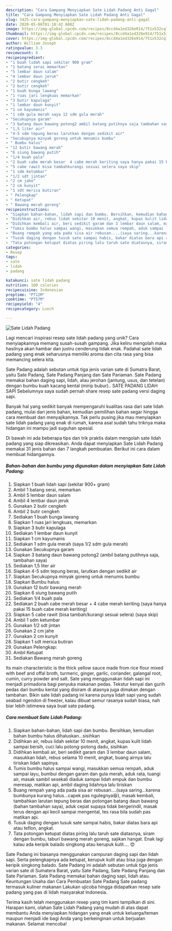 ```yaml
---
description: "Cara Gampang Menyiapkan Sate Lidah Padang Anti Gagal"
title: "Cara Gampang Menyiapkan Sate Lidah Padang Anti Gagal"
slug: 3425-cara-gampang-menyiapkan-sate-lidah-padang-anti-gagal
date: 2020-05-06T01:18:42.608Z
image: https://img-global.cpcdn.com/recipes/8ccd4a1ed326e914/751x532cq70/sate-lidah-padang-foto-resep-utama.jpg
thumbnail: https://img-global.cpcdn.com/recipes/8ccd4a1ed326e914/751x532cq70/sate-lidah-padang-foto-resep-utama.jpg
cover: https://img-global.cpcdn.com/recipes/8ccd4a1ed326e914/751x532cq70/sate-lidah-padang-foto-resep-utama.jpg
author: William Joseph
ratingvalue: 3.3
reviewcount: 8
recipeingredient:
- "1 buah lidah sapi sekitar 900 gram"
- "1 batang serai memarkan"
- "5 lembar daun salam"
- "4 lembar daun jeruk"
- "2 butir cengkeh"
- "2 butir cengkeh"
- "1 buah bunga lawang"
- "1 ruas jari lengkuas memarkan"
- "3 butir kapulaga"
- "1 lembar daun kunyit"
- "1 cm kayumanis"
- "1 sdm gula merah saya 12 sdm gula merah"
- "Secukupnya garam"
- "3 batang daun bawang potong2 ambil batang putihnya saja tambahan saya"
- "1,5 liter air"
- "4-5 sdm tepung beras larutkan dengan sedikit air"
- "Secukupnya minyak goreng untuk menumis bumbu"
- " Bumbu halus"
- "12 butir bawang merah"
- "6 siung bawang putih"
- "1/4 buah pala"
- "2 buah cabe merah besar  4 cabe merah keriting saya hanya pakai 15 buah cabe merah keriting"
- "5 cabe rawit bisa tambahkurangi sesuai selera saya skip"
- "1 sdm ketumbar"
- "1/2 sdt jintan"
- "2 cm jahe"
- "2 cm kunyit"
- "1 sdt merica butiran"
- " Pelengkap"
- " Ketupat"
- " Bawang merah goreng"
recipeinstructions:
- "Siapkan bahan-bahan, lidah sapi dan bumbu. Bersihkan, kemudian bahan bumbu halus dihaluskan...sisihkan"
- "Didihkan air, rebus lidah sekitar 10 menit, angkat, kupas kulit lidah sampai bersih, cuci lalu potong-potong dadu, sisihkan"
- "Didihkan kembali air, beri sedikit garam dan 3 lembar daun salam, masukkan lidah, rebus selama 10 menit, angkat, buang airnya lalu tiriskan lidah sapinya."
- "Tumis bumbu halus sampai wangi, masukkan semua rempah, aduk sampai layu, bumbui dengan garam dan gula merah, aduk rata, tuangi air, masak sambil sesekali diaduk sampai lidah empuk dan bumbu meresap, matikan api, ambil daging lidahnya lalu tiriskan"
- "Buang rempah yang ada pada sisa air rebusan....(saya saring...karena bumbunya kurang halus...capek pas ngulegnya😆), masak kembali, tambahkan larutan tepung beras dan potongan batang daun bawang (bahan tambahan saya), aduk cepat supaya tidak bergerindil, masak terus dengan api kecil sampai mengental, tes rasa bila sudah pas matikan api."
- "Tusuk daging dengan tusuk sate sampai habis, bakar diatas bara api atau teflon, angkat."
- "Tata potongan ketupat diatas piring lalu taruh sate diatasnya, siram dengan bumbu, taburi bawang merah goreng, sajikan hangat. Enak lagi kalau ada keripik balado singkong atau kerupuk kulit.... 😍"
categories:
- Resep
tags:
- sate
- lidah
- padang

katakunci: sate lidah padang 
nutrition: 100 calories
recipecuisine: Indonesian
preptime: "PT12M"
cooktime: "PT57M"
recipeyield: "4"
recipecategory: Lunch

---
```



![Sate Lidah Padang](https://img-global.cpcdn.com/recipes/8ccd4a1ed326e914/751x532cq70/sate-lidah-padang-foto-resep-utama.jpg)

Lagi mencari inspirasi resep sate lidah padang yang unik? Cara menyiapkannya memang susah-susah gampang. Jika keliru mengolah maka hasilnya akan hambar dan justru cenderung tidak enak. Padahal sate lidah padang yang enak seharusnya memiliki aroma dan cita rasa yang bisa memancing selera kita.

Sate Padang adalah sebutan untuk tiga jenis varian sate di Sumatra Barat, yaitu Sate Padang, Sate Padang Panjang dan Sate Pariaman. Sate Padang memakai bahan daging sapi, lidah, atau jerohan (jantung, usus, dan tetelan) dengan bumbu kuah kacang kental (mirip bubur).. SATE PADANG LIDAH SAPI Sebelumnya saya sudah pernah share resep sate padang versi daging sapi.

Banyak hal yang sedikit banyak mempengaruhi kualitas rasa dari sate lidah padang, mulai dari jenis bahan, kemudian pemilihan bahan segar hingga cara membuat dan menyajikannya. Tak perlu pusing jika mau menyiapkan sate lidah padang yang enak di rumah, karena asal sudah tahu triknya maka hidangan ini mampu jadi suguhan spesial.


Di bawah ini ada beberapa tips dan trik praktis dalam mengolah sate lidah padang yang siap dikreasikan. Anda dapat menyiapkan Sate Lidah Padang memakai 31 jenis bahan dan 7 langkah pembuatan. Berikut ini cara dalam membuat hidangannya.

<!--inarticleads1-->

##### Bahan-bahan dan bumbu yang digunakan dalam menyiapkan Sate Lidah Padang:

1. Siapkan 1 buah lidah sapi (sekitar 900+ gram)
1. Ambil 1 batang serai, memarkan
1. Ambil 5 lembar daun salam
1. Ambil 4 lembar daun jeruk
1. Gunakan 2 butir cengkeh
1. Ambil 2 butir cengkeh
1. Sediakan 1 buah bunga lawang
1. Siapkan 1 ruas jari lengkuas, memarkan
1. Siapkan 3 butir kapulaga
1. Sediakan 1 lembar daun kunyit
1. Siapkan 1 cm kayumanis
1. Sediakan 1 sdm gula merah (saya 1/2 sdm gula merah)
1. Gunakan Secukupnya garam
1. Siapkan 3 batang daun bawang potong2 (ambil batang putihnya saja, tambahan saya)
1. Sediakan 1,5 liter air
1. Siapkan 4-5 sdm tepung beras, larutkan dengan sedikit air
1. Siapkan Secukupnya minyak goreng untuk menumis bumbu
1. Siapkan  Bumbu halus:
1. Gunakan 12 butir bawang merah
1. Siapkan 6 siung bawang putih
1. Sediakan 1/4 buah pala
1. Sediakan 2 buah cabe merah besar + 4 cabe merah keriting (saya hanya pakai 15 buah cabe merah keriting)
1. Siapkan 5 cabe rawit (bisa tambah/kurangi sesuai selera) (saya skip)
1. Ambil 1 sdm ketumbar
1. Gunakan 1/2 sdt jintan
1. Gunakan 2 cm jahe
1. Gunakan 2 cm kunyit
1. Siapkan 1 sdt merica butiran
1. Gunakan  Pelengkap:
1. Ambil  Ketupat
1. Sediakan  Bawang merah goreng


Its main characteristic is the thick yellow sauce made from rice flour mixed with beef and offal broth, turmeric, ginger, garlic, coriander, galangal root, cumin, curry powder and salt. Sate yang menggunakan lidah sapi ini menjadi primadona bagi penyuka makanan pedas. Tekstur kenyal dan gurih pedas dari bumbu kental yang disiram di atasnya juga dimakan dengan tambahan. Bikin sate lidah padang ini karena punya lidah sapi yang sudah seabad ngendon di freezer, kalau dibuat semur rasanya sudah biasa, nah biar lebih istimewa saya buat sate padang. 

<!--inarticleads2-->

##### Cara membuat Sate Lidah Padang:

1. Siapkan bahan-bahan, lidah sapi dan bumbu. Bersihkan, kemudian bahan bumbu halus dihaluskan...sisihkan
1. Didihkan air, rebus lidah sekitar 10 menit, angkat, kupas kulit lidah sampai bersih, cuci lalu potong-potong dadu, sisihkan
1. Didihkan kembali air, beri sedikit garam dan 3 lembar daun salam, masukkan lidah, rebus selama 10 menit, angkat, buang airnya lalu tiriskan lidah sapinya.
1. Tumis bumbu halus sampai wangi, masukkan semua rempah, aduk sampai layu, bumbui dengan garam dan gula merah, aduk rata, tuangi air, masak sambil sesekali diaduk sampai lidah empuk dan bumbu meresap, matikan api, ambil daging lidahnya lalu tiriskan
1. Buang rempah yang ada pada sisa air rebusan....(saya saring...karena bumbunya kurang halus...capek pas ngulegnya😆), masak kembali, tambahkan larutan tepung beras dan potongan batang daun bawang (bahan tambahan saya), aduk cepat supaya tidak bergerindil, masak terus dengan api kecil sampai mengental, tes rasa bila sudah pas matikan api.
1. Tusuk daging dengan tusuk sate sampai habis, bakar diatas bara api atau teflon, angkat.
1. Tata potongan ketupat diatas piring lalu taruh sate diatasnya, siram dengan bumbu, taburi bawang merah goreng, sajikan hangat. Enak lagi kalau ada keripik balado singkong atau kerupuk kulit.... 😍


Sate Padang ini biasanya menggunakan campuran daging sapi dan lidah sapi. Serta pelengkapnya ada ketupat, kerupuk kulit atau bisa juga dengan keripik singkong balado. Sate Padang ini adalah sebutan untuk tiga jenis varian sate di Sumatera Barat, yaitu Sate Padang, Sate Padang Panjang dan Sate Pariaman. Sate Padang memakai bahan daging sapi, lidah atau. Keuntungan Usaha dan Cara Pembuatan Sate Padang Sate padang termasuk kuliner makanan Lakukan ujicoba hingga didapatkan resep sate padang yang pas di lidah masyarakat Indonesia. 

Terima kasih telah menggunakan resep yang tim kami tampilkan di sini. Harapan kami, olahan Sate Lidah Padang yang mudah di atas dapat membantu Anda menyiapkan hidangan yang enak untuk keluarga/teman maupun menjadi ide bagi Anda yang berkeinginan untuk berjualan makanan. Selamat mencoba!
